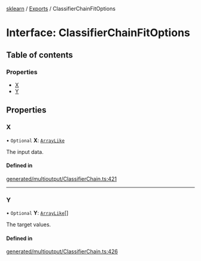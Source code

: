 [sklearn](../readme.md) / [Exports](../modules.md) / ClassifierChainFitOptions

# Interface: ClassifierChainFitOptions

## Table of contents

### Properties

- [X](ClassifierChainFitOptions.md#x)
- [Y](ClassifierChainFitOptions.md#y)

## Properties

### X

• `Optional` **X**: [`ArrayLike`](../modules.md#arraylike)

The input data.

#### Defined in

[generated/multioutput/ClassifierChain.ts:421](https://github.com/transitive-bullshit/scikit-learn-ts/blob/367336a/packages/sklearn/src/generated/multioutput/ClassifierChain.ts#L421)

___

### Y

• `Optional` **Y**: [`ArrayLike`](../modules.md#arraylike)[]

The target values.

#### Defined in

[generated/multioutput/ClassifierChain.ts:426](https://github.com/transitive-bullshit/scikit-learn-ts/blob/367336a/packages/sklearn/src/generated/multioutput/ClassifierChain.ts#L426)
